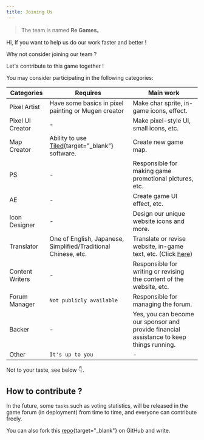 ```yaml
---
title: Joining Us
---
```


> The team is named **Re Games**。

Hi, If you want to help us do our work faster and better !

Why not consider joining our team ?

Let's contribute to this game together !

You may consider participating in the following categories:

| Categories      | Requires | Main work |
| --------------- | -------- | --------- |
| Pixel Artist    | Have some basics in pixel painting or Mugen creator | Make char sprite, in-game icons, effect. |
| Pixel UI Creator| - | Make pixel-style UI, small icons, etc. |
| Map Creator     | Ability to use [Tiled](https://www.mapeditor.org){target="_blank"} software. | Create new game map. |
| PS              | - | Responsible for making game promotional pictures, etc. |
| AE              | - | Create game UI effect, etc. |
| Icon Designer   | - | Design our unique website icons and more. |
| Translator      | One of English, Japanese, Simplified/Traditional Chinese, etc. | Translate or revise website, in-game text, etc. (Click [here](https://crowdin.com/project/nsv2)) |  |
| Content Writers | - | Responsible for writing or revising the content of the website, etc. |
| Forum Manager   | `Not publicly available` | Responsible for managing the forum.                                                      |
| Backer          | - | Yes, you can become our sponsor and provide financial assistance to keep things running. |
| Other           | `It's up to you` | - |

Not to your taste, see below 👇.

## How to contribute ?

In the future, some `tasks` such as voting statistics,
will be released in the game forum (in deployment) from time to time, and everyone can contribute freely.

You can also fork this [repo](https://github.com/real-re/nsv2-website){target="_blank"} on GitHub and write.
